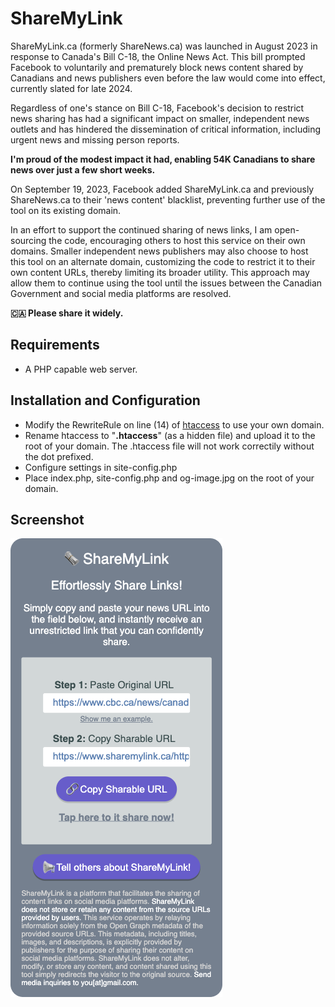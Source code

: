 # ShareMyLink
ShareMyLink.ca (formerly ShareNews.ca) was launched in August 2023 in response to Canada's Bill C-18, the Online News Act. This bill prompted Facebook to voluntarily and prematurely block news content shared by Canadians and news publishers even before the law would come into effect, currently slated for late 2024.

Regardless of one's stance on Bill C-18, Facebook's decision to restrict news sharing has had a significant impact on smaller, independent news outlets and has hindered the dissemination of critical information, including urgent news and missing person reports.

**I'm proud of the modest impact it had, enabling 54K Canadians to share news over just a few short weeks.**

On September 19, 2023, Facebook added ShareMyLink.ca and previously ShareNews.ca to their 'news content' blacklist, preventing further use of the tool on its existing domain.

In an effort to support the continued sharing of news links, I am open-sourcing the code, encouraging others to host this service on their own domains. Smaller independent news publishers may also choose to host this tool on an alternate domain, customizing the code to restrict it to their own content URLs, thereby limiting its broader utility. This approach may allow them to continue using the tool until the issues between the Canadian Government and social media platforms are resolved.

**🇨🇦 Please share it widely.**

## Requirements

- A PHP capable web server.

## Installation and Configuration

- Modify the RewriteRule on line (14) of [htaccess](https://github.com/jordanwan/ShareMyLink/blob/main/htaccess) to use your own domain.
- Rename htaccess to "**.htaccess**" (as a hidden file) and upload it to the root of your domain. The .htaccess file will not work correctily without the dot prefixed.
- Configure settings in site-config.php
- Place index.php, site-config.php and og-image.jpg on the root of your domain.

## Screenshot

![ShareMyLink Interactive Tool](https://raw.githubusercontent.com/jordanwan/ShareMyLink/main/ShareMyLink.png)
